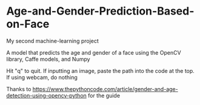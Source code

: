 # Age-and-Gender-Prediction-Based-on-Face

My second machine-learning project

A model that predicts the age and gender of a face using the OpenCV library, Caffe models, and Numpy

Hit "q" to quit. If inputting an image, paste the path into the code at the top. If using webcam, do nothing

Thanks to https://www.thepythoncode.com/article/gender-and-age-detection-using-opencv-python for the guide
